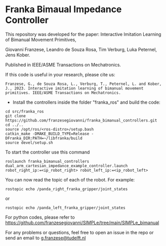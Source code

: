 # Franka Bimaual Impedance Controller
This repository was developed for the paper: 
Interactive Imitation Learning of Bimanual Movement Primitives, 

Giovanni Franzese, Leandro de Souza Rosa, Tim Verburg, Luka Peternel, Jens Kober. 

Published in IEEE/ASME Transactions on Mechatronics. 

If this code is useful in your research, please cite us:

```
Franzese, G., de Souza Rosa, L., Verburg, T., Peternel, L. and Kober, J., 2023. Interactive imitation learning of bimanual movement primitives. IEEE/ASME Transactions on Mechatronics.
```

- Install the controllers inside the folder "franka_ros" and build the code:
```
cd src/franka_ros
git clone https://github.com/franzesegiovanni/franka_bimanual_controllers.git
cd ../..
source /opt/ros/<ros-distro>/setup.bash
catkin_make -DMAKE_BUILD_TYPE=Release -DFranka_DIR:PATH=~/libfranka/build
source devel/setup.sh
```

To start the controller use this command

```
roslaunch franka_bimanual_controllers dual_arm_cartesian_impedance_example_controller.launch robot_right_ip:=<ip_robot_right> robot_left_ip:=<ip_robot_left>

``` 

You can now read the topic of each of the robot. For example: 
```
rostopic echo /panda_right_franka_gripper/joint_states
```
or
```
rostopic echo /panda_left_franka_gripper/joint_states
```

For python codes, please refer to https://github.com/franzesegiovanni/SIMPLe/tree/main/SIMPLe_bimanual


For any problems or questions, feel free to open an issue in the repo or send an email to g.franzese@tudelft.nl
